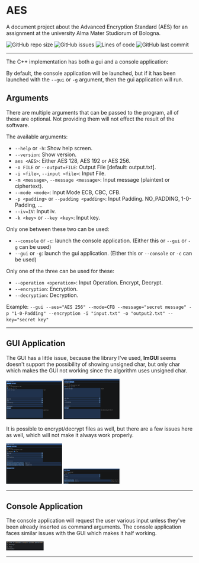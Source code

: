 # AES
A document project about the Advanced Encryption Standard (AES) for an assignment at the university Alma Mater Studiorum of Bologna.

![GitHub repo size](https://img.shields.io/github/repo-size/LucaR01/AES?style=for-the-badge)
![GitHub issues](https://img.shields.io/github/issues/LucaR01/AES?style=for-the-badge)
![Lines of code](https://img.shields.io/tokei/lines/github.com/LucaR01/AES?style=for-the-badge)
![GitHub last commit](https://img.shields.io/github/last-commit/LucaR01/AES?style=for-the-badge)

<hr>

The C++ implementation has both a gui and a console application:

By default, the console application will be launched, but if it has been launched with the `--gui` or `-g` argument, then the gui application will run.

## Arguments

There are multiple arguments that can be passed to the program, all of these are optional. Not providing them will not effect the result of the software.

The available arguments:
- `--help` or `-h`: Show help screen.
- `--version`: Show version.
- `aes <AES>`: Either AES 128, AES 192 or AES 256.
- `-o FILE` or `--output=FILE`: Output File [default: output.txt].
- `-i <file>`, `--input <file>`: Input File.
- `-m <message>`, `--message <message>`: Input message (plaintext or ciphertext).
- `--mode <mode>`: Input Mode ECB, CBC, CFB.
- `-p <padding>` or `--padding <padding>`: Input Padding. NO_PADDING, 1-0-Padding, ...
- `--iv=IV`: Input iv.
- `-k <key>` or `--key <key>`: Input key.

Only one between these two can be used:
- `--console` or `-c`: launch the console application. (Either this or `--gui` or `-g` can be used)
- `--gui` or `-g`: launch the gui application. (Either this or `--console` or `-c` can be used)

Only one of the three can be used for these:
- `--operation <operation>`: Input Operation. Encrypt, Decrypt.
- `--encryption`: Encryption.
- `--decryption`: Decryption.

Example:
  `--gui --aes="AES 256" --mode=CFB --message="secret message" -p "1-0-Padding" --encryption -i "input.txt" -o "output2.txt" --key="secret key"`

<hr>

## GUI Application

The GUI has a little issue, because the library I've used, **ImGUI** seems doesn't support the possibility of showing unsigned char, but only char which makes the GUI not working since the algorithm uses unsigned char.

<img src="https://github.com/LucaR01/AES/blob/main/screens/gui_encrypt_message.PNG" width="30%" heigth="30%" /> <img src="https://github.com/LucaR01/AES/blob/main/screens/gui_decrypt_message.PNG" width="30%" heigth="30%" />

It is possible to encrypt/decrypt files as well, but there are a few issues here as well, which will not make it always work properly.

<img src="https://github.com/LucaR01/AES/blob/main/screens/gui_encrypt_file.PNG" width="30%" heigth="30%" /> <img src="https://github.com/LucaR01/AES/blob/main/screens/gui_decrypt_file.PNG" width="30%" heigth="30%" />

<hr>

## Console Application

The console application will request the user various input unless they've been already inserted as command arguments. The console application faces similar issues with the GUI which makes it half working.

<img src="https://github.com/LucaR01/AES/blob/main/screens/console_operazione.PNG" width="20%" heigth="20%" />

<hr>
